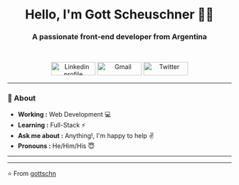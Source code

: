 <h1 align="center"> Hello, I'm Gott Scheuschner 👨‍💻 </h1>

<h3 align="center"> A passionate front-end developer from Argentina</h3> <br>

<p align="center">
    <a href="https://www.linkedin.com/in/thomasgeorgethomas/"><img alt="Linkedin profile" title="Linkedin" src="https://raw.githubusercontent.com/Thomas-George-T/Thomas-George-T/master/assets/linkedin.svg" width="100" height="30" /></a>
    <a href="mailto:thomasgeorgethomas@gmail.com"><img alt="Gmail" src="https://raw.githubusercontent.com/Thomas-George-T/Thomas-George-T/master/assets/google-gmail.svg" title="Email" width="100" height="30" /></a>
    <a href="https://twitter.com/Thomas_George_T"><img alt="Twitter" src="https://raw.githubusercontent.com/Thomas-George-T/Thomas-George-T/master/assets/twitter.svg" title="Twitter" width="100" height="30" /></a>
</p>

---------------------------------------------------------------------------------------------------------------------------------------------------------------------------------
### 🤔 About
-  **Working :**  Web Development :computer:
-  **Learning :** Full-Stack :zap:
-  **Ask me about :** Anything!, I'm happy to help :v:
-  **Pronouns :** He/Him/His :innocent:

---------------------------------------------------------------------------------------------------------------------------------------------------------------------------------

-------------------------------------------------------------------------------------------------------------------------------------------------------------------------------

⭐️ From [gottschn](http://www.github.com/SulthanNK)
